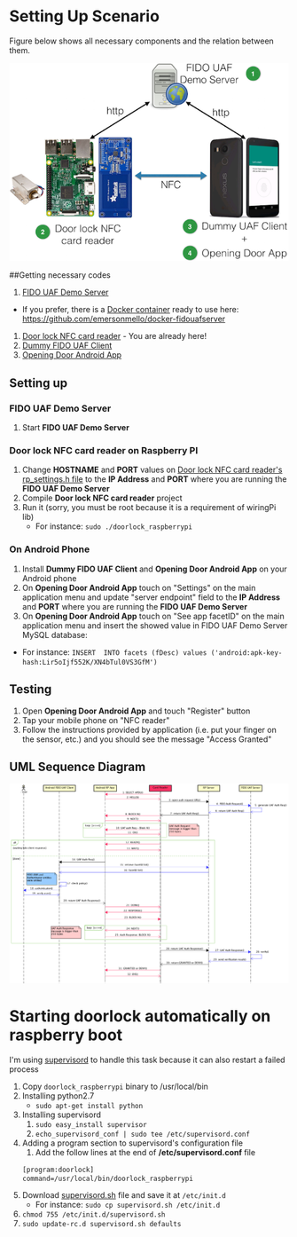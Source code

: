 # Setting Up Scenario

Figure below shows all necessary components and the relation between them. 

![alt text](components.png "Communication diagram")

##Getting necessary codes 

1. [FIDO UAF Demo Server](https://github.com/emersonmello/UAF)
  - If you prefer, there is a [Docker container](https://www.docker.com/what-docker) ready to use here: https://github.com/emersonmello/docker-fidouafserver
1. [Door lock NFC card reader](https://github.com/emersonmello/doorlock_raspberrypi) - You are already here!
1. [Dummy FIDO UAF Client](https://github.com/emersonmello/dummyuafclient)
1. [Opening Door Android App](https://github.com/emersonmello/openingdoor)

## Setting up

### FIDO UAF Demo Server

1. Start **FIDO UAF Demo Server**

### Door lock NFC card reader on Raspberry PI

1. Change **HOSTNAME** and **PORT** values on [Door lock NFC card reader's rp_settings.h file](https://github.com/emersonmello/doorlock_raspberrypi/blob/master/rp_settings.h) to the **IP Address** and **PORT** where you are running the **FIDO UAF Demo Server**
1. Compile **Door lock NFC card reader** project 
1. Run it (sorry, you must be root because it is a requirement of wiringPi lib)
    - For instance: `sudo ./doorlock_raspberrypi`
    
### On Android Phone

1. Install **Dummy FIDO UAF Client** and **Opening Door Android App** on your Android phone
1. On **Opening Door Android App** touch on "Settings" on the main application menu and update "server endpoint" field to the **IP Address** and **PORT** where you are running the **FIDO UAF Demo Server**  
1. On **Opening Door Android App** touch on "See app facetID" on the main application menu and insert the showed value in FIDO UAF Demo Server MySQL database:
  - For instance: ```INSERT  INTO facets (fDesc) values ('android:apk-key-hash:Lir5oIjf552K/XN4bTul0VS3GfM')```

## Testing 

1. Open **Opening Door Android App** and touch "Register" button
1. Tap your mobile phone on "NFC reader"
1. Follow the instructions provided by application (i.e. put your finger on the sensor, etc.) and you should see the message "Access Granted"

## UML Sequence Diagram 

![alt text](sd_doorlock.png "Communication diagram")


# Starting doorlock automatically on raspberry boot

I'm using [supervisord](http://supervisord.org/) to handle this task because it can also restart a failed process

1. Copy `doorlock_raspberrypi` binary to /usr/local/bin
1. Installing python2.7
    - `sudo apt-get install python`
1. Installing supervisord
    1. `sudo easy_install supervisor`
    1. `echo_supervisord_conf | sudo tee /etc/supervisord.conf`
1. Adding a program section to supervisord's configuration file
    1. Add the follow lines at the end of **/etc/supervisord.conf** file
    ```
    [program:doorlock]
    command=/usr/local/bin/doorlock_raspberrypi
    ```
1. Download [supervisord.sh](supervisord.sh) file and save it at `/etc/init.d`
    - For instance: `sudo cp supervisord.sh /etc/init.d`
1. `chmod 755 /etc/init.d/supervisord.sh`
1. `sudo update-rc.d supervisord.sh defaults`

